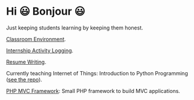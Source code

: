 # Hi :smiley: Bonjour :smiley:

Just keeping students learning by keeping them honest.

[Classroom Environment](Classroom_Environment.MD).

[Internship Activity Logging](Internship_logging.md).

[Resume Writing](Resume_Writing.md).

Currently teaching Internet of Things: Introduction to Python Programming ([see the repo](https://github.com/paquettm/420-302-VA_A23)).

[PHP MVC Framework](https://github.com/paquettm/PHP_MVC_Framework): 
Small PHP framework to build MVC applications.
